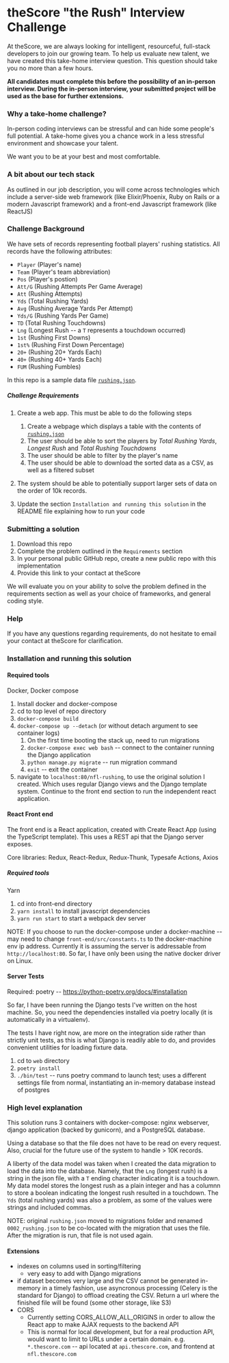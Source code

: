 # theScore "the Rush" Interview Challenge
At theScore, we are always looking for intelligent, resourceful, full-stack developers to join our growing team. To help us evaluate new talent, we have created this take-home interview question. This question should take you no more than a few hours.

**All candidates must complete this before the possibility of an in-person interview. During the in-person interview, your submitted project will be used as the base for further extensions.**

### Why a take-home challenge?
In-person coding interviews can be stressful and can hide some people's full potential. A take-home gives you a chance work in a less stressful environment and showcase your talent.

We want you to be at your best and most comfortable.

### A bit about our tech stack
As outlined in our job description, you will come across technologies which include a server-side web framework (like Elixir/Phoenix, Ruby on Rails or a modern Javascript framework) and a front-end Javascript framework (like ReactJS)

### Challenge Background
We have sets of records representing football players' rushing statistics. All records have the following attributes:
* `Player` (Player's name)
* `Team` (Player's team abbreviation)
* `Pos` (Player's postion)
* `Att/G` (Rushing Attempts Per Game Average)
* `Att` (Rushing Attempts)
* `Yds` (Total Rushing Yards)
* `Avg` (Rushing Average Yards Per Attempt)
* `Yds/G` (Rushing Yards Per Game)
* `TD` (Total Rushing Touchdowns)
* `Lng` (Longest Rush -- a `T` represents a touchdown occurred)
* `1st` (Rushing First Downs)
* `1st%` (Rushing First Down Percentage)
* `20+` (Rushing 20+ Yards Each)
* `40+` (Rushing 40+ Yards Each)
* `FUM` (Rushing Fumbles)

In this repo is a sample data file [`rushing.json`](/rushing.json).

##### Challenge Requirements
1. Create a web app. This must be able to do the following steps
    1. Create a webpage which displays a table with the contents of [`rushing.json`](/rushing.json)
    2. The user should be able to sort the players by _Total Rushing Yards_, _Longest Rush_ and _Total Rushing Touchdowns_
    3. The user should be able to filter by the player's name
    4. The user should be able to download the sorted data as a CSV, as well as a filtered subset
    
2. The system should be able to potentially support larger sets of data on the order of 10k records.

3. Update the section `Installation and running this solution` in the README file explaining how to run your code

### Submitting a solution
1. Download this repo
2. Complete the problem outlined in the `Requirements` section
3. In your personal public GitHub repo, create a new public repo with this implementation
4. Provide this link to your contact at theScore

We will evaluate you on your ability to solve the problem defined in the requirements section as well as your choice of frameworks, and general coding style.

### Help
If you have any questions regarding requirements, do not hesitate to email your contact at theScore for clarification.

### Installation and running this solution
#### Required tools
Docker, Docker compose

1. Install docker and docker-compose
2. cd to top level of repo directory
3. `docker-compose build`
4. `docker-compose up --detach` (or without detach argument to see container logs)
    1. On the first time booting the stack up, need to run migrations
    2. `docker-compose exec web bash` -- connect to the container running the Django application
    3. `python manage.py migrate` -- run migration command
    4. `exit` -- exit the container
5. navigate to `localhost:80/nfl-rushing`, to use the original solution I created. Which uses regular Django views and the Django template system. Continue to the front end section to run the independent react application.

#### React Front end
The front end is a React application, created with Create React App (using the TypeScript template). This uses a REST api that the Django server exposes.

Core libraries: Redux, React-Redux, Redux-Thunk, Typesafe Actions, Axios
##### Required tools
Yarn

1. cd into front-end directory
2. `yarn install` to install javascript dependencies
3. `yarn run start` to start a webpack dev server

NOTE: If you choose to run the docker-compose under a docker-machine -- may need to change `front-end/src/constants.ts` to the docker-machine env ip address. Currently it is assuming the server is addressable from `http://localhost:80`. So far, I have only been using the native docker driver on Linux.

#### Server Tests
Required: poetry -- https://python-poetry.org/docs/#installation

So far, I have been running the Django tests I've written on the host machine. So, you need the dependencies installed via poetry locally (it is automatically in a virtualenv).

The tests I have right now, are more on the integration side rather than strictly unit tests, as this is what Django is readily able to do, and provides convenient utilities for loading fixture data.

1. cd to `web` directory
2. `poetry install`
3. `./bin/test` -- runs poetry command to launch test; uses a different settings file from normal, instantiating an in-memory database instead of postgres

### High level explanation

This solution runs 3 containers with docker-compose: nginx webserver, django application (backed by gunicorn), and a PostgreSQL database.

Using a database so that the file does not have to be read on every request. Also, crucial for the future use of the system to handle > 10K records.

A liberty of the data model was taken when I created the data migration to load the data into the database. Namely, that the `Lng` (longest rush) is a string in the json file, with a `T` ending character indicating it is a touchdown. My data model stores the longest rush as a plain integer and has a columnn to store a boolean indicating the longest rush resulted in a touchdown. The `Yds` (total rushing yards) was also a problem, as some of the values were strings and included commas.

NOTE: original `rushing.json` moved to migrations folder and renamed `0002_rushing.json` to be co-located with the migration that uses the file. After the migration is run, that file is not used again.

#### Extensions

- indexes on columns used in sorting/filtering
  - very easy to add with Django migrations
- if dataset becomes very large and the CSV cannot be generated in-memory in a timely fashion, use asyncronous processing (Celery is the standard for Django) to offload creating the CSV. Return a url where the finished file will be found (some other storage, like S3)
- CORS
  - Currently setting CORS_ALLOW_ALL_ORIGINS in order to allow the React app to make AJAX requests to the backend API
  - This is normal for local development, but for a real production API, would want to limit to URLs under a certain domain. e.g. `*.thescore.com` -- api located at `api.thescore.com`, and frontend at `nfl.thescore.com`